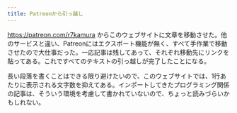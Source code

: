 ```yaml
---
title: Patreonから引っ越し
---
```


<https://patreon.com/r7kamura> からこのウェブサイトに文章を移動させた。他のサービスと違い、Patreonにはエクスポート機能が無く、すべて手作業で移動させたので大仕事だった。一応記事は残してあって、それぞれ移動先にリンクを貼ってある。これですべてのテキストの引っ越しが完了したことになる。

長い段落を書くことはできる限り避けたいので、このウェブサイトでは、1行あたりに表示される文字数を抑えてある。インポートしてきたプログラミング関係の記事は、そういう環境を考慮して書かれていないので、ちょっと読みづらいかもしれない。
